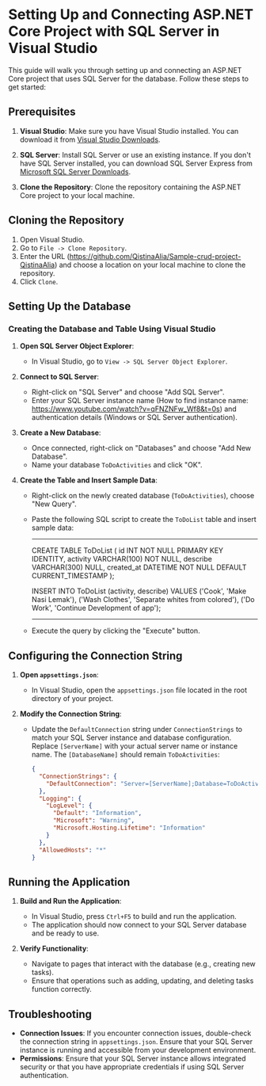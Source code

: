# Setting Up and Connecting ASP.NET Core Project with SQL Server in Visual Studio

This guide will walk you through setting up and connecting an ASP.NET Core project that uses SQL Server for the database. Follow these steps to get started:

## Prerequisites

1. **Visual Studio**: Make sure you have Visual Studio installed. You can download it from [Visual Studio Downloads](https://visualstudio.microsoft.com/downloads/).

2. **SQL Server**: Install SQL Server or use an existing instance. If you don't have SQL Server installed, you can download SQL Server Express from [Microsoft SQL Server Downloads](https://www.microsoft.com/en-us/sql-server/sql-server-downloads).

3. **Clone the Repository**: Clone the repository containing the ASP.NET Core project to your local machine.

## Cloning the Repository

1. Open Visual Studio.
2. Go to `File -> Clone Repository`.
3. Enter the URL (https://github.com/QistinaAlia/Sample-crud-project-QistinaAlia) and choose a location on your local machine to clone the repository.
4. Click `Clone`.

## Setting Up the Database

### Creating the Database and Table Using Visual Studio

1. **Open SQL Server Object Explorer**:
   - In Visual Studio, go to `View -> SQL Server Object Explorer`.

2. **Connect to SQL Server**:
   - Right-click on "SQL Server" and choose "Add SQL Server".
   - Enter your SQL Server instance name (How to find instance name: https://www.youtube.com/watch?v=qFNZNFw_Wf8&t=0s) and authentication details (Windows or SQL Server authentication).

3. **Create a New Database**:
   - Once connected, right-click on "Databases" and choose "Add New Database".
   - Name your database `ToDoActivities` and click "OK".

4. **Create the Table and Insert Sample Data**:
   - Right-click on the newly created database (`ToDoActivities`), choose "New Query".
   - Paste the following SQL script to create the `ToDoList` table and insert sample data:
     ________
     CREATE TABLE ToDoList (
         id INT NOT NULL PRIMARY KEY IDENTITY,
         activity VARCHAR(100) NOT NULL,
         describe VARCHAR(300) NULL,
         created_at DATETIME NOT NULL DEFAULT CURRENT_TIMESTAMP
     );

     INSERT INTO ToDoList (activity, describe)
     VALUES
     ('Cook', 'Make Nasi Lemak'),
     ('Wash Clothes', 'Separate whites from colored'),
     ('Do Work', 'Continue Development of app');
     ________

   - Execute the query by clicking the "Execute" button.

## Configuring the Connection String

1. **Open `appsettings.json`**:
   - In Visual Studio, open the `appsettings.json` file located in the root directory of your project.

2. **Modify the Connection String**:
   - Update the `DefaultConnection` string under `ConnectionStrings` to match your SQL Server instance and database configuration. Replace `[ServerName]` with your actual server name or instance name. The `[DatabaseName]` should remain `ToDoActivities`:

     ```json
     {
       "ConnectionStrings": {
         "DefaultConnection": "Server=[ServerName];Database=ToDoActivities;Integrated Security=True;"
       },
       "Logging": {
         "LogLevel": {
           "Default": "Information",
           "Microsoft": "Warning",
           "Microsoft.Hosting.Lifetime": "Information"
         }
       },
       "AllowedHosts": "*"
     }
     ```

## Running the Application

1. **Build and Run the Application**:
   - In Visual Studio, press `Ctrl+F5` to build and run the application.
   - The application should now connect to your SQL Server database and be ready to use.

2. **Verify Functionality**:
   - Navigate to pages that interact with the database (e.g., creating new tasks).
   - Ensure that operations such as adding, updating, and deleting tasks function correctly.

## Troubleshooting

- **Connection Issues**: If you encounter connection issues, double-check the connection string in `appsettings.json`. Ensure that your SQL Server instance is running and accessible from your development environment.
- **Permissions**: Ensure that your SQL Server instance allows integrated security or that you have appropriate credentials if using SQL Server authentication.
